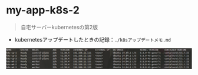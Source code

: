 # my-app-k8s-2
> 自宅サーバーkubernetesの第2版

- kubernetesアップデートしたときの記録：`./k8sアップデートメモ.md`

![画像1](./img/nodes.PNG)
